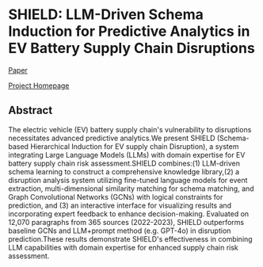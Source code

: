 # SHIELD: LLM-Driven Schema Induction for Predictive Analytics in EV Battery Supply Chain Disruptions

[Paper](https://arxiv.org/pdf/2408.05357)

[Project Homepage](https://f1y1113.github.io/MFI/)

## Abstract

The electric vehicle (EV) battery supply chain's vulnerability to disruptions necessitates advanced predictive analytics.We present SHIELD (Schema-based Hierarchical Induction for EV supply chain Disruption), a system integrating Large Language Models (LLMs) with domain expertise for EV battery supply chain risk assessment.SHIELD combines:(1) LLM-driven schema learning to construct a comprehensive knowledge library,(2) a disruption analysis system utilizing fine-tuned language models for event extraction, multi-dimensional similarity matching for schema matching, and Graph Convolutional Networks (GCNs) with logical constraints for prediction, and (3) an interactive interface for visualizing results and incorporating expert feedback to enhance decision-making. Evaluated on 12,070 paragraphs from 365 sources (2022-2023), SHIELD outperforms baseline GCNs and LLM+prompt method (e.g. GPT-4o) in disruption prediction.These results demonstrate SHIELD's effectiveness in combining LLM capabilities with domain expertise for enhanced supply chain risk assessment.
